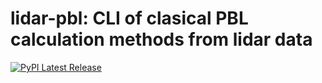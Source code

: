 # lidar-pbl: CLI of clasical PBL calculation methods from lidar data

[![PyPI Latest Release](https://img.shields.io/pypi/v/lidar-pbl.svg)](https://pypi.org/project/lidar-pbl/)